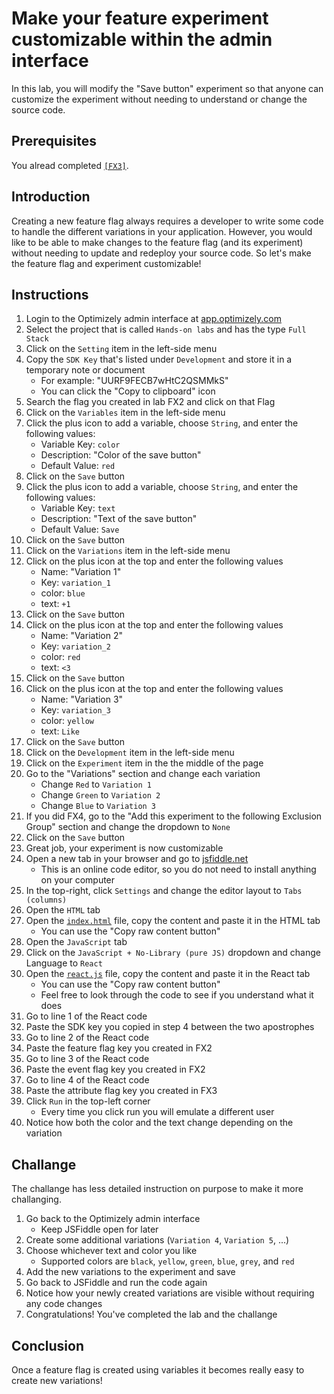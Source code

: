 # Make your feature experiment customizable within the admin interface

In this lab, you will modify the "Save button" experiment so that anyone can customize the experiment without needing to understand or change the source code.

## Prerequisites

You alread completed [`[FX3]`](../fx3/).

## Introduction

Creating a new feature flag always requires a developer to write some code to handle the different variations in your application. However, you would like to be able to make changes to the feature flag (and its experiment) without needing to update and redeploy your source code. So let's make the feature flag and experiment customizable!

## Instructions

1. Login to the Optimizely admin interface at [app.optimizely.com](https://app.optimizely.com/)
1. Select the project that is called `Hands-on labs` and has the type `Full Stack`
1. Click on the `Setting` item in the left-side menu
1. Copy the `SDK Key` that's listed under `Development` and store it in a temporary note or document
    - For example: "UURF9FECB7wHtC2QSMMkS"
    - You can click the "Copy to clipboard" icon
1. Search the flag you created in lab FX2 and click on that Flag
1. Click on the `Variables` item in the left-side menu
1. Click the plus icon to add a variable, choose `String`, and enter the following values:
    - Variable Key: `color`
    - Description: "Color of the save button"
    - Default Value: `red`
1. Click on the `Save` button
1. Click the plus icon to add a variable, choose `String`, and enter the following values:
    - Variable Key: `text`
    - Description: "Text of the save button"
    - Default Value: `Save`
1. Click on the `Save` button
1. Click on the `Variations` item in the left-side menu
1. Click on the plus icon at the top and enter the following values
    - Name: "Variation 1"
    - Key: `variation_1`
    - color: `blue`
    - text: `+1`
1. Click on the `Save` button
1. Click on the plus icon at the top and enter the following values
    - Name: "Variation 2"
    - Key: `variation_2`
    - color: `red`
    - text: `<3`
1. Click on the `Save` button
1. Click on the plus icon at the top and enter the following values
    - Name: "Variation 3"
    - Key: `variation_3`
    - color: `yellow`
    - text: `Like`
1. Click on the `Save` button
1. Click on the `Development` item in the left-side menu
1. Click on the `Experiment` item in the the middle of the page
1. Go to the "Variations" section and change each variation
    - Change `Red` to `Variation 1`
    - Change `Green` to `Variation 2`
    - Change `Blue` to `Variation 3`
1. If you did FX4, go to the "Add this experiment to the following Exclusion Group" section and change the dropdown to `None`
1. Click on the `Save` button
1. Great job, your experiment is now customizable
1. Open a new tab in your browser and go to [jsfiddle.net](https://jsfiddle.net/)
    - This is an online code editor, so you do not need to install anything on your computer
1. In the top-right, click `Settings` and change the editor layout to `Tabs (columns)`
1. Open the `HTML` tab
1. Open the [`index.html`](./index.html) file, copy the content and paste it in the HTML tab
    - You can use the "Copy raw content button"
1. Open the `JavaScript` tab
1. Click on the `JavaScript + No-Library (pure JS)` dropdown and change Language to `React`
1. Open the [`react.js`](./react.js) file, copy the content and paste it in the React tab
    - You can use the "Copy raw content button"
    - Feel free to look through the code to see if you understand what it does
1. Go to line 1 of the React code
1. Paste the SDK key you copied in step 4 between the two apostrophes
1. Go to line 2 of the React code
1. Paste the feature flag key you created in FX2
1. Go to line 3 of the React code
1. Paste the event flag key you created in FX2
1. Go to line 4 of the React code
1. Paste the attribute flag key you created in FX3
1. Click `Run` in the top-left corner
    - Every time you click run you will emulate a different user
1. Notice how both the color and the text change depending on the variation

## Challange

The challange has less detailed instruction on purpose to make it more challanging.

1. Go back to the Optimizely admin interface
    - Keep JSFiddle open for later
1. Create some additional variations (`Variation 4`, `Variation 5`, ...)
1. Choose whichever text and color you like
    - Supported colors are `black`, `yellow`, `green`, `blue`, `grey`, and `red`
1. Add the new variations to the experiment and save
1. Go back to JSFiddle and run the code again
1. Notice how your newly created variations are visible without requiring any code changes
1. Congratulations! You've completed the lab and the challange

## Conclusion

Once a feature flag is created using variables it becomes really easy to create new variations!